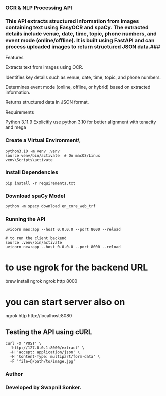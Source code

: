 ### OCR & NLP Processing API

### This API extracts structured information from images containing text using EasyOCR and spaCy. The extracted details include venue, date, time, topic, phone numbers, and event mode (online/offline). It is built using FastAPI and can process uploaded images to return structured JSON data.###

Features

Extracts text from images using OCR.

Identifies key details such as venue, date, time, topic, and phone numbers.

Determines event mode (online, offline, or hybrid) based on extracted information.

Returns structured data in JSON format.

Requirements

Python 3.11.9
Explicitly use python 3.10 for better alignment with tenacity and mega


### Create a Virtual Environment\
```
python3.10 -m venv .venv
source venv/bin/activate  # On macOS/Linux
venv\Scripts\activate  
```

### Install Dependencies
```
pip install -r requirements.txt
```

### Download spaCy Model
```
python -m spacy download en_core_web_trf
```

### Running the API
```
uvicorn mes:app --host 0.0.0.0 --port 8000 --reload

# to run the client backend
source .venv/bin/activate
uvicorn new:app --host 0.0.0.0 --port 8000 --reload 
```

# to use ngrok for the backend URL
brew install ngrok
ngrok http 8000

# you can start server also on 
ngrok http http://localhost:8080

## Testing the API using cURL
```
curl -X 'POST' \
  'http://127.0.0.1:8000/extract' \
  -H 'accept: application/json' \
  -H 'Content-Type: multipart/form-data' \
  -F 'file=@/path/to/image.jpg'
  ```


### Author

### Developed by Swapnil Sonker.